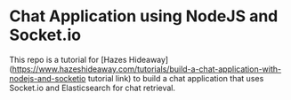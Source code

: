 # Chat Application using NodeJS and Socket.io

This repo is a tutorial for [Hazes Hideaway](https://www.hazeshideaway.com/tutorials/build-a-chat-application-with-nodejs-and-socketio tutorial link) to build a chat application that uses Socket.io and Elasticsearch for chat retrieval. 

